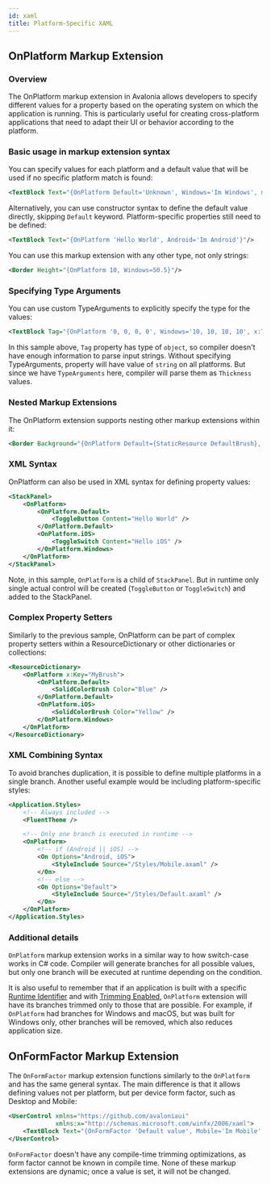 ```yaml
---
id: xaml
title: Platform-Specific XAML
---
```


## OnPlatform Markup Extension

### Overview
The OnPlatform markup extension in Avalonia allows developers to specify different values for a property based on the operating system on which the application is running. This is particularly useful for creating cross-platform applications that need to adapt their UI or behavior according to the platform.

### Basic usage in markup extension syntax

You can specify values for each platform and a default value that will be used if no specific platform match is found:

```xml
<TextBlock Text="{OnPlatform Default='Unknown', Windows='Im Windows', macOS='Im macOS', Linux='Im Linux'}"/>
```

Alternatively, you can use constructor syntax to define the default value directly, skipping `Default` keyword. Platform-specific properties still need to be defined:

```xml
<TextBlock Text="{OnPlatform 'Hello World', Android='Im Android'}"/>
```

You can use this markup extension with any other type, not only strings:

```xml
<Border Height="{OnPlatform 10, Windows=50.5}"/>
```

### Specifying Type Arguments

You can use custom TypeArguments to explicitly specify the type for the values:

```xml
<TextBlock Tag="{OnPlatform '0, 0, 0, 0', Windows='10, 10, 10, 10', x:TypeArguments=Thickness}"/>
```

In this sample above, `Tag` property has type of `object`, so compiler doesn't have enough information to parse input strings. Without specifying TypeArguments, property will have value of `string` on all platforms. But since we have `TypeArguments` here, compiler will parse them as `Thickness` values.

### Nested Markup Extensions

The OnPlatform extension supports nesting other markup extensions within it:

```xml
<Border Background="{OnPlatform Default={StaticResource DefaultBrush}, Windows={StaticResource WindowsBrush}}"/>
```

### XML Syntax

OnPlatform can also be used in XML syntax for defining property values:

```xml
<StackPanel>
    <OnPlatform>
        <OnPlatform.Default>
            <ToggleButton Content="Hello World" />
        </OnPlatform.Default>
        <OnPlatform.iOS>
            <ToggleSwitch Content="Hello iOS" />
        </OnPlatform.Windows>
    </OnPlatform>
</StackPanel>
```

Note, in this sample, `OnPlatform` is a child of `StackPanel`. But in runtime only single actual control will be created (`ToggleButton` or `ToggleSwitch`) and added to the StackPanel.

### Complex Property Setters

Similarly to the previous sample, OnPlatform can be part of complex property setters within a ResourceDictionary or other dictionaries or collections:

```xml
<ResourceDictionary>
    <OnPlatform x:Key="MyBrush">
        <OnPlatform.Default>
            <SolidColorBrush Color="Blue" />
        </OnPlatform.Default>
        <OnPlatform.iOS>
            <SolidColorBrush Color="Yellow" />
        </OnPlatform.Windows>
    </OnPlatform>
</ResourceDictionary>
```

### XML Combining Syntax

To avoid branches duplication, it is possible to define multiple platforms in a single branch. Another useful example would be including platform-specific styles:

```xml
<Application.Styles>
    <!-- Always included -->
    <FluentTheme />

    <!-- Only one branch is executed in runtime -->
    <OnPlatform>
        <!-- if (Android || iOS) -->
        <On Options="Android, iOS">
            <StyleInclude Source="/Styles/Mobile.axaml" />
        </On>
        <!-- else -->
        <On Options="Default">
            <StyleInclude Source="/Styles/Default.axaml" />
        </On>
    </OnPlatform>
</Application.Styles>
```

### Additional details

`OnPlatform` markup extension works in a similar way to how switch-case works in C# code. Compiler will generate branches for all possible values, but only one branch will be executed at runtime depending on the condition.

It is also useful to remember that if an application is built with a specific [Runtime Identifier](https://learn.microsoft.com/en-us/dotnet/core/rid-catalog) and with [Trimming Enabled](https://learn.microsoft.com/en-us/dotnet/core/deploying/trimming/trimming-options), `OnPlatform` extension will have its branches trimmed only to those that are possible. For example, if `OnPlatform` had branches for Windows and macOS, but was built for Windows only, other branches will be removed, which also reduces application size.


## OnFormFactor Markup Extension

The `OnFormFactor` markup extension functions similarly to the `OnPlatform` and has the same general syntax. The main difference is that it allows defining values not per platform, but per device form factor, such as Desktop and Mobile:

```xml
<UserControl xmlns="https://github.com/avaloniaui"
             xmlns:x="http://schemas.microsoft.com/winfx/2006/xaml">
    <TextBlock Text="{OnFormFactor 'Default value', Mobile='Im Mobile', Desktop='Im Desktop'}"/>
</UserControl>
```

`OnFormFactor` doesn't have any compile-time trimming optimizations, as form factor cannot be known in compile time. None of these markup extensions are dynamic; once a value is set, it will not be changed.